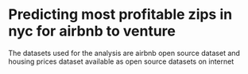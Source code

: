 # Predicting most profitable zips in nyc for airbnb to venture

The datasets used for the analysis are airbnb open source dataset and housing prices dataset available as open source datasets on internet
